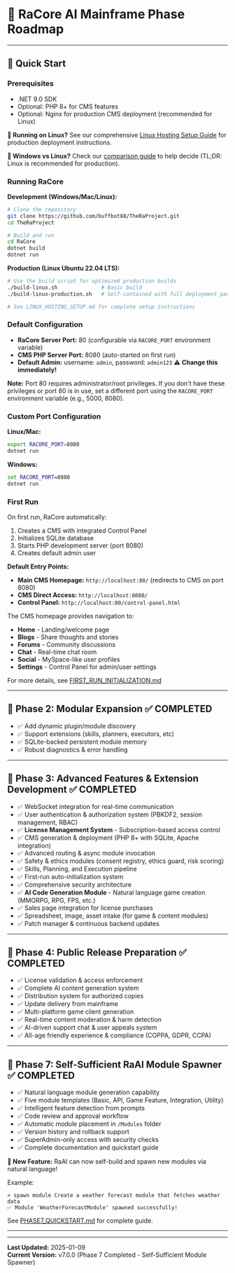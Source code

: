 # 🌟 RaCore AI Mainframe Phase Roadmap

---

## 🚀 Quick Start

### Prerequisites
- .NET 9.0 SDK
- Optional: PHP 8+ for CMS features
- Optional: Nginx for production CMS deployment (recommended for Linux)

**🐧 Running on Linux?** See our comprehensive [Linux Hosting Setup Guide](LINUX_HOSTING_SETUP.md) for production deployment instructions.

**🤔 Windows vs Linux?** Check our [comparison guide](WINDOWS_VS_LINUX.md) to help decide (TL;DR: Linux is recommended for production).

### Running RaCore

**Development (Windows/Mac/Linux):**
```bash
# Clone the repository
git clone https://github.com/buffbot88/TheRaProject.git
cd TheRaProject

# Build and run
cd RaCore
dotnet build
dotnet run
```

**Production (Linux Ubuntu 22.04 LTS):**
```bash
# Use the build script for optimized production builds
./build-linux.sh              # Basic build
./build-linux-production.sh   # Self-contained with full deployment package

# See LINUX_HOSTING_SETUP.md for complete setup instructions
```

### Default Configuration
- **RaCore Server Port:** 80 (configurable via `RACORE_PORT` environment variable)
- **CMS PHP Server Port:** 8080 (auto-started on first run)
- **Default Admin:** username: `admin`, password: `admin123` ⚠️ **Change this immediately!**

**Note:** Port 80 requires administrator/root privileges. If you don't have these privileges or port 80 is in use, set a different port using the `RACORE_PORT` environment variable (e.g., 5000, 8080).

### Custom Port Configuration

**Linux/Mac:**
```bash
export RACORE_PORT=8080
dotnet run
```

**Windows:**
```cmd
set RACORE_PORT=8080
dotnet run
```

### First Run
On first run, RaCore automatically:
1. Creates a CMS with integrated Control Panel
2. Initializes SQLite database
3. Starts PHP development server (port 8080)
4. Creates default admin user

**Default Entry Points:**
- **Main CMS Homepage:** `http://localhost:80/` (redirects to CMS on port 8080)
- **CMS Direct Access:** `http://localhost:8080/`
- **Control Panel:** `http://localhost:80/control-panel.html`

The CMS homepage provides navigation to:
- **Home** - Landing/welcome page
- **Blogs** - Share thoughts and stories
- **Forums** - Community discussions
- **Chat** - Real-time chat room
- **Social** - MySpace-like user profiles
- **Settings** - Control Panel for admin/user settings

For more details, see [FIRST_RUN_INITIALIZATION.md](FIRST_RUN_INITIALIZATION.md)

---

## 🧩 **Phase 2: Modular Expansion** ✅ **COMPLETED**
- ✅ Add dynamic plugin/module discovery
- ✅ Support extensions (skills, planners, executors, etc)
- ✅ SQLite-backed persistent module memory
- ✅ Robust diagnostics & error handling

---

## 🎨 **Phase 3: Advanced Features & Extension Development** ✅ **COMPLETED**
- ✅ WebSocket integration for real-time communication
- ✅ User authentication & authorization system (PBKDF2, session management, RBAC)
- ✅ **License Management System** - Subscription-based access control
- ✅ CMS generation & deployment (PHP 8+ with SQLite, Apache integration)
- ✅ Advanced routing & async module invocation
- ✅ Safety & ethics modules (consent registry, ethics guard, risk scoring)
- ✅ Skills, Planning, and Execution pipeline
- ✅ First-run auto-initialization system
- ✅ Comprehensive security architecture
- ✅ **AI Code Generation Module** - Natural language game creation (MMORPG, RPG, FPS, etc.)
- ✅ Sales page integration for license purchases
- ✅ Spreadsheet, image, asset intake (for game & content modules)
- ✅ Patch manager & continuous backend updates

---

## 🚀 **Phase 4: Public Release Preparation** ✅ **COMPLETED**
- ✅ License validation & access enforcement
- ✅ Complete AI content generation system
- ✅ Distribution system for authorized copies
- ✅ Update delivery from mainframe
- ✅ Multi-platform game client generation
- ✅ Real-time content moderation & harm detection
- ✅ AI-driven support chat & user appeals system
- ✅ All-age friendly experience & compliance (COPPA, GDPR, CCPA)

---

## 🤖 **Phase 7: Self-Sufficient RaAI Module Spawner** ✅ **COMPLETED**
- ✅ Natural language module generation capability
- ✅ Five module templates (Basic, API, Game Feature, Integration, Utility)
- ✅ Intelligent feature detection from prompts
- ✅ Code review and approval workflow
- ✅ Automatic module placement in `/Modules` folder
- ✅ Version history and rollback support
- ✅ SuperAdmin-only access with security checks
- ✅ Complete documentation and quickstart guide

**🌟 New Feature:** RaAI can now self-build and spawn new modules via natural language!

Example:
```
> spawn module Create a weather forecast module that fetches weather data
✅ Module 'WeatherForecastModule' spawned successfully!
```

See [PHASE7_QUICKSTART.md](PHASE7_QUICKSTART.md) for complete guide.

---

---

**Last Updated:** 2025-01-09  
**Current Version:** v7.0.0 (Phase 7 Completed - Self-Sufficient Module Spawner)
